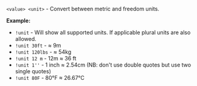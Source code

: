 `<value> <unit>` - Convert between metric and freedom units.

**Example:**
* `!unit` - Will show all supported units. If applicable plural units are also allowed.
* `!unit 30ft` - ≈ 9m
* `!unit 120lbs` - ≈ 54kg 
* `!unit 12 m` - 12m ≈ 36 ft 
* `!unit 1''` - 1 inch ≈ 2.54cm (NB: don't use double quotes but use two single quotes)
* `!unit 80F` - 80°F ≈ 26.67°C
